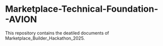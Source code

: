 # Marketplace-Technical-Foundation--AVION
This repository contains the deatiled documents of Marketplace_Builder_Hackathon_2025.

